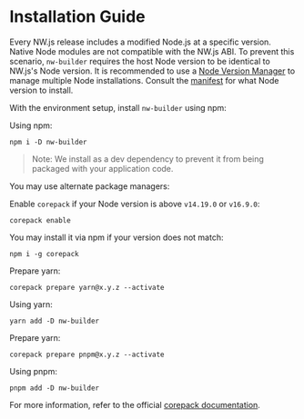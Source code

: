 # Installation Guide

Every NW.js release includes a modified Node.js at a specific version. Native Node modules are not compatible with the NW.js ABI. To prevent this scenario, `nw-builder` requires the host Node version to be identical to NW.js's Node version. It is recommended to use a [Node Version Manager](https://nodejs.org/en/download/package-manager) to manage multiple Node installations. Consult the [manifest](https://nwjs.io/versions) for what Node version to install.

With the environment setup, install `nw-builder` using npm:

Using npm:

```shell
npm i -D nw-builder
```

> Note: We install as a dev dependency to prevent it from being packaged with your application code.

You may use alternate package managers:

Enable `corepack` if your Node version is above `v14.19.0` or `v16.9.0`:

```shell
corepack enable
```

You may install it via npm if your version does not match:

```shell
npm i -g corepack
```

Prepare yarn:

```
corepack prepare yarn@x.y.z --activate
```

Using yarn:

```shell
yarn add -D nw-builder
```

Prepare yarn:

```
corepack prepare pnpm@x.y.z --activate
```

Using pnpm:

```shell
pnpm add -D nw-builder
```

For more information, refer to the official [corepack documentation](https://nodejs.org/api/corepack.html).
